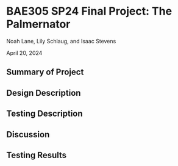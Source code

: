 # BAE305 SP24 Final Project: The Palmernator

Noah Lane, Lily Schlaug, and Isaac Stevens

April 20, 2024

## Summary of Project ##

## Design Description ##

## Testing Description ##

## Discussion ##

## Testing Results ##

